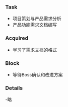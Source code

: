 ### Task
- 项目策划与产品需求分析
- 产品功能需求文档编写

### Acquired
- 学习了需求文档的格式

### Block
- 等待Boss确认和改进方案

### Details
-略
